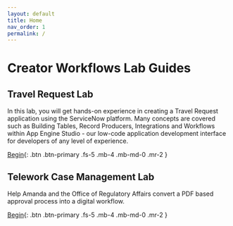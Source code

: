 ```yaml
---
layout: default
title: Home
nav_order: 1
permalink: /
---
```

# Creator Workflows Lab Guides

## Travel Request Lab

In this lab, you will get hands-on experience in creating a Travel Request application using the ServiceNow platform. Many concepts are covered such as Building Tables, Record Producers, Integrations and Workflows within App Engine Studio - our low-code application development interface for developers of any level of experience.

[Begin][TravelRequestLabLink]{: .btn .btn-primary .fs-5 .mb-4 .mb-md-0 .mr-2 }

## Telework Case Management Lab

Help Amanda and the Office of Regulatory Affairs convert a PDF based approval process into a digital workflow. 

[Begin][TeleworkLabLink]{: .btn .btn-primary .fs-5 .mb-4 .mb-md-0 .mr-2 }

[TravelRequestLabLink]: /docs/lab_travelrequest/
[TeleworkLabLink]: /docs/lab_telework/
[TeleworkLabExternalLink]: https://low-code.guide/docs/Telework/Introduction/